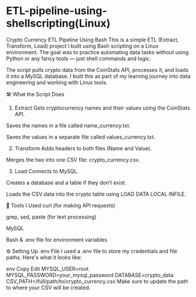 # ETL-pipeline-using-shellscripting(Linux)
Crypto Currency ETL Pipeline Using Bash
This is a simple ETL (Extract, Transform, Load) project I built using Bash scripting on a Linux environment. The goal was to practice automating data tasks without using Python or any fancy tools — just shell commands and logic.

The script pulls crypto data from the CoinStats API, processes it, and loads it into a MySQL database. I built this as part of my learning journey into data engineering and working with Linux tools.

🛠️ What the Script Does
1. Extract
Gets cryptocurrency names and their values using the CoinStats API.

Saves the names in a file called name_currency.txt.

Saves the values in a separate file called values_currency.txt.

2. Transform
Adds headers to both files (Name and Value).

Merges the two into one CSV file: crypto_currency.csv.

3. Load
Connects to MySQL.

Creates a database and a table if they don’t exist.

Loads the CSV data into the crypto table using LOAD DATA LOCAL INFILE.

🧰 Tools I Used
curl (for making API requests)

grep, sed, paste (for text processing)

MySQL

Bash & .env file for environment variables

⚙️ Setting Up
.env File
I used a .env file to store my credentials and file paths. Here's what it looks like:

env
Copy
Edit
MYSQL_USER=root
MYSQL_PASSWORD=your_mysql_password
DATABASE=crypto_data
CSV_PATH=/full/path/to/crypto_currency.csv
Make sure to update the path to where your CSV will be created.

